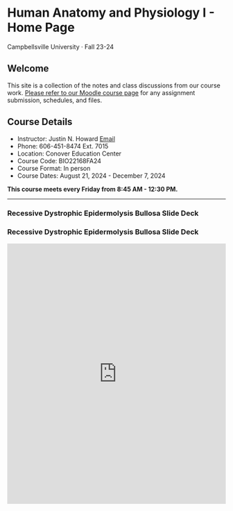 
# Human Anatomy and Physiology I - Home Page
Campbellsville University · Fall 23-24

## Welcome

This site is a collection of the notes and class discussions from our course work. [Please refer to our Moodle course page](https://courses.campbellsville.edu/course/view.php?id=45978) for any assignment submission, schedules, and files. 

## Course Details

- Instructor: Justin N. Howard [Email](https://courses.campbellsville.edu/local/mail/compose.php?m=557744)
- Phone: 606-451-8474 Ext. 7015
- Location: Conover Education Center
- Course Code: BIO22168FA24
- Course Format: In person
- Course Dates: August 21, 2024 - December 7, 2024
 
**This course meets every Friday from 8:45 AM - 12:30 PM.**

---

### Recessive Dystrophic Epidermolysis Bullosa Slide Deck


### Recessive Dystrophic Epidermolysis Bullosa Slide Deck

<iframe src="https://howardconnect.github.io/BIO22169FA24/slides/rdeb-slides.html" width="100%" height="600px" frameborder="0"></iframe>
